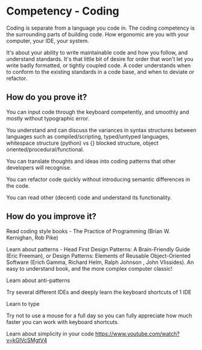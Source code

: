 # Competency - Coding

Coding is separate from a language you code in.  The coding competency is the surrounding parts of building code.  How ergonomic are you with your computer, your IDE, your system.  

It's about your ability to write maintainable code and how you follow, and understand standards. It's that little bit of desire for order that won't let you write badly formatted, or tightly coupled code. A coder understands when to conform to the existing standards in a code base, and when to deviate or refactor.

## How do you prove it?

You can input code through the keyboard competently, and smoothly and mostly without typographic error.

You understand and can discuss the variances in syntax structures between languages such as compiled/scripting, typed/untyped languages, whitespace structure (python) vs {} blocked structure, object oriented/procedural/functional.

You can translate thoughts and ideas into coding patterns that other developers will recognise.

You can refactor code quickly without introducing semantic differences in the code.

You can read other (decent) code and understand its functionality.

## How do you improve it?

Read coding style books - The Practice of Programming (Brian W. Kernighan, Rob Pike)

Learn about patterns - Head First Design Patterns: A Brain-Friendly Guide (Eric Freeman), or Design Patterns: Elements of Reusable Object-Oriented Software (Erich Gamma, Richard Helm, Ralph Johnson , John Vlissides).   An easy to understand book, and the more complex computer classic!

Learn about anti-patterns

Try several different IDEs and deeply learn the keyboard shortcuts of 1 IDE

Learn to type

Try not to use a mouse for a full day so you can fully appreciate how much faster you can work with keyboard shortcuts.

Learn about simplicity in your code
https://www.youtube.com/watch?v=kGlVcSMgtV4
